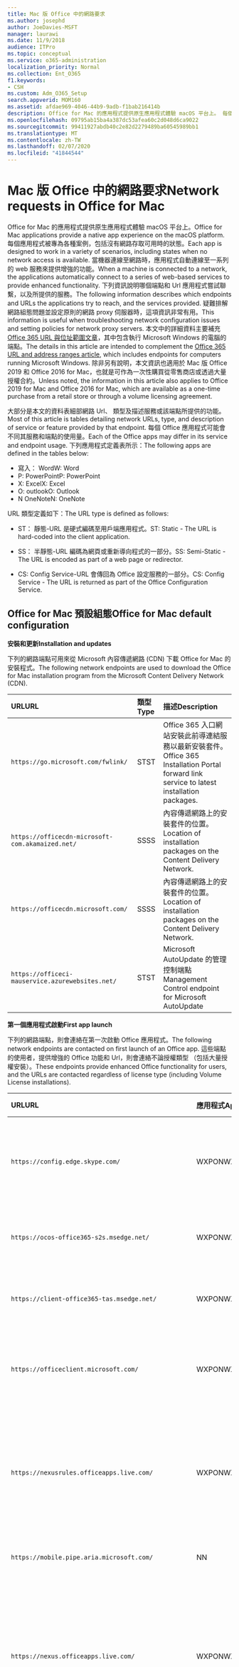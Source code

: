 ```yaml
---
title: Mac 版 Office 中的網路要求
ms.author: josephd
author: JoeDavies-MSFT
manager: laurawi
ms.date: 11/9/2018
audience: ITPro
ms.topic: conceptual
ms.service: o365-administration
localization_priority: Normal
ms.collection: Ent_O365
f1.keywords:
- CSH
ms.custom: Adm_O365_Setup
search.appverid: MOM160
ms.assetid: afdae969-4046-44b9-9adb-f1bab216414b
description: Office for Mac 的應用程式提供原生應用程式體驗 macOS 平台上。 每個應用程式被專為各種案例，包括沒有網路存取可用時的狀態。 當機器連線至網路時，應用程式自動連線至一系列的 web 服務來提供增強的功能。 本白皮書說明哪個端點和 Url 應用程式嘗試聯繫，以及所提供的服務。 疑難排解網路組態問題，以及設定網路 proxy 伺服器原則時，這項資訊非常有用。 指定與 Office 365 URL 和地址範圍文章旨在本文中的詳細資料。
ms.openlocfilehash: 09795ab15ba4a387dc53afea60c2d048d6ca9022
ms.sourcegitcommit: 99411927abdb40c2e82d2279489ba60545989bb1
ms.translationtype: MT
ms.contentlocale: zh-TW
ms.lasthandoff: 02/07/2020
ms.locfileid: "41844544"
---
```

# <a name="network-requests-in-office-for-mac"></a><span data-ttu-id="baaab-108">Mac 版 Office 中的網路要求</span><span class="sxs-lookup"><span data-stu-id="baaab-108">Network requests in Office for Mac</span></span>

<span data-ttu-id="baaab-109">Office for Mac 的應用程式提供原生應用程式體驗 macOS 平台上。</span><span class="sxs-lookup"><span data-stu-id="baaab-109">Office for Mac applications provide a native app experience on the macOS platform.</span></span> <span data-ttu-id="baaab-110">每個應用程式被專為各種案例，包括沒有網路存取可用時的狀態。</span><span class="sxs-lookup"><span data-stu-id="baaab-110">Each app is designed to work in a variety of scenarios, including states when no network access is available.</span></span> <span data-ttu-id="baaab-111">當機器連線至網路時，應用程式自動連線至一系列的 web 服務來提供增強的功能。</span><span class="sxs-lookup"><span data-stu-id="baaab-111">When a machine is connected to a network, the applications automatically connect to a series of web-based services to provide enhanced functionality.</span></span> <span data-ttu-id="baaab-112">下列資訊說明哪個端點和 Url 應用程式嘗試聯繫，以及所提供的服務。</span><span class="sxs-lookup"><span data-stu-id="baaab-112">The following information describes which endpoints and URLs the applications try to reach, and the services provided.</span></span> <span data-ttu-id="baaab-113">疑難排解網路組態問題並設定原則的網路 proxy 伺服器時，這項資訊非常有用。</span><span class="sxs-lookup"><span data-stu-id="baaab-113">This information is useful when troubleshooting network configuration issues and setting policies for network proxy servers.</span></span> <span data-ttu-id="baaab-114">本文中的詳細資料主要補充[Office 365 URL 與位址範圍文章](urls-and-ip-address-ranges.md)，其中包含執行 Microsoft Windows 的電腦的端點。</span><span class="sxs-lookup"><span data-stu-id="baaab-114">The details in this article are intended to complement the [Office 365 URL and address ranges article](urls-and-ip-address-ranges.md), which includes endpoints for computers running Microsoft Windows.</span></span> <span data-ttu-id="baaab-115">除非另有說明，本文資訊也適用於 Mac 版 Office 2019 和 Office 2016 for Mac，也就是可作為一次性購買從零售商店或透過大量授權合約。</span><span class="sxs-lookup"><span data-stu-id="baaab-115">Unless noted, the information in this article also applies to Office 2019 for Mac and Office 2016 for Mac, which are available as a one-time purchase from a retail store or through a volume licensing agreement.</span></span> 

  
<span data-ttu-id="baaab-116">大部分是本文的資料表細部網路 Url、 類型及描述服務或該端點所提供的功能。</span><span class="sxs-lookup"><span data-stu-id="baaab-116">Most of this article is tables detailing network URLs, type, and description of service or feature provided by that endpoint.</span></span> <span data-ttu-id="baaab-117">每個 Office 應用程式可能會不同其服務和端點的使用量。</span><span class="sxs-lookup"><span data-stu-id="baaab-117">Each of the Office apps may differ in its service and endpoint usage.</span></span> <span data-ttu-id="baaab-118">下列應用程式定義表所示：</span><span class="sxs-lookup"><span data-stu-id="baaab-118">The following apps are defined in the tables below:</span></span>
  
- <span data-ttu-id="baaab-119">寫入： Word</span><span class="sxs-lookup"><span data-stu-id="baaab-119">W: Word</span></span>
- <span data-ttu-id="baaab-120">P: PowerPoint</span><span class="sxs-lookup"><span data-stu-id="baaab-120">P: PowerPoint</span></span>
- <span data-ttu-id="baaab-121">X: Excel</span><span class="sxs-lookup"><span data-stu-id="baaab-121">X: Excel</span></span>
- <span data-ttu-id="baaab-122">O: outlook</span><span class="sxs-lookup"><span data-stu-id="baaab-122">O: Outlook</span></span>
- <span data-ttu-id="baaab-123">N OneNote</span><span class="sxs-lookup"><span data-stu-id="baaab-123">N: OneNote</span></span>
   
<span data-ttu-id="baaab-124">URL 類型定義如下：</span><span class="sxs-lookup"><span data-stu-id="baaab-124">The URL type is defined as follows:</span></span>
  
- <span data-ttu-id="baaab-125">ST： 靜態-URL 是硬式編碼至用戶端應用程式。</span><span class="sxs-lookup"><span data-stu-id="baaab-125">ST: Static - The URL is hard-coded into the client application.</span></span>
    
- <span data-ttu-id="baaab-126">SS： 半靜態-URL 編碼為網頁或重新導向程式的一部分。</span><span class="sxs-lookup"><span data-stu-id="baaab-126">SS: Semi-Static - The URL is encoded as part of a web page or redirector.</span></span>
    
- <span data-ttu-id="baaab-127">CS: Config Service-URL 會傳回為 Office 設定服務的一部分。</span><span class="sxs-lookup"><span data-stu-id="baaab-127">CS: Config Service - The URL is returned as part of the Office Configuration Service.</span></span>

    
## <a name="office-for-mac-default-configuration"></a><span data-ttu-id="baaab-128">Office for Mac 預設組態</span><span class="sxs-lookup"><span data-stu-id="baaab-128">Office for Mac default configuration</span></span>

 <span data-ttu-id="baaab-129">**安裝和更新**</span><span class="sxs-lookup"><span data-stu-id="baaab-129">**Installation and updates**</span></span>
  
<span data-ttu-id="baaab-130">下列的網路端點可用來從 Microsoft 內容傳遞網路 (CDN) 下載 Office for Mac 的安裝程式。</span><span class="sxs-lookup"><span data-stu-id="baaab-130">The following network endpoints are used to download the Office for Mac installation program from the Microsoft Content Delivery Network (CDN).</span></span>
  
|<span data-ttu-id="baaab-131">**URL**</span><span class="sxs-lookup"><span data-stu-id="baaab-131">**URL**</span></span>|<span data-ttu-id="baaab-132">**類型**</span><span class="sxs-lookup"><span data-stu-id="baaab-132">**Type**</span></span>|<span data-ttu-id="baaab-133">**描述**</span><span class="sxs-lookup"><span data-stu-id="baaab-133">**Description**</span></span>|
|:-----|:-----|:-----|
|```https://go.microsoft.com/fwlink/```  <br/> |<span data-ttu-id="baaab-134">ST</span><span class="sxs-lookup"><span data-stu-id="baaab-134">ST</span></span>  <br/> |<span data-ttu-id="baaab-135">Office 365 入口網站安裝此前導連結服務以最新安裝套件。</span><span class="sxs-lookup"><span data-stu-id="baaab-135">Office 365 Installation Portal forward link service to latest installation packages.</span></span>  <br/> |
|```https://officecdn-microsoft-com.akamaized.net/```  <br/> |<span data-ttu-id="baaab-136">SS</span><span class="sxs-lookup"><span data-stu-id="baaab-136">SS</span></span>  <br/> |<span data-ttu-id="baaab-137">內容傳遞網路上的安裝套件的位置。</span><span class="sxs-lookup"><span data-stu-id="baaab-137">Location of installation packages on the Content Delivery Network.</span></span>  <br/> |
|```https://officecdn.microsoft.com/```  <br/> |<span data-ttu-id="baaab-138">SS</span><span class="sxs-lookup"><span data-stu-id="baaab-138">SS</span></span>  <br/> |<span data-ttu-id="baaab-139">內容傳遞網路上的安裝套件的位置。</span><span class="sxs-lookup"><span data-stu-id="baaab-139">Location of installation packages on the Content Delivery Network.</span></span>  <br/> |
|```https://officeci-mauservice.azurewebsites.net/```  <br/> |<span data-ttu-id="baaab-140">ST</span><span class="sxs-lookup"><span data-stu-id="baaab-140">ST</span></span>  <br/> |<span data-ttu-id="baaab-141">Microsoft AutoUpdate 的管理控制端點</span><span class="sxs-lookup"><span data-stu-id="baaab-141">Management Control endpoint for Microsoft AutoUpdate</span></span>  <br/> |
   
 <span data-ttu-id="baaab-142">**第一個應用程式啟動**</span><span class="sxs-lookup"><span data-stu-id="baaab-142">**First app launch**</span></span>
  
<span data-ttu-id="baaab-143">下列的網路端點，則會連絡在第一次啟動 Office 應用程式。</span><span class="sxs-lookup"><span data-stu-id="baaab-143">The following network endpoints are contacted on first launch of an Office app.</span></span> <span data-ttu-id="baaab-144">這些端點的使用者，提供增強的 Office 功能和 Url，則會連絡不論授權類型 （包括大量授權安裝）。</span><span class="sxs-lookup"><span data-stu-id="baaab-144">These endpoints provide enhanced Office functionality for users, and the URLs are contacted regardless of license type (including Volume License installations).</span></span>
  
|<span data-ttu-id="baaab-145">**URL**</span><span class="sxs-lookup"><span data-stu-id="baaab-145">**URL**</span></span>|<span data-ttu-id="baaab-146">**應用程式**</span><span class="sxs-lookup"><span data-stu-id="baaab-146">**Apps**</span></span>|<span data-ttu-id="baaab-147">**類型**</span><span class="sxs-lookup"><span data-stu-id="baaab-147">**Type**</span></span>|<span data-ttu-id="baaab-148">**描述**</span><span class="sxs-lookup"><span data-stu-id="baaab-148">**Description**</span></span>|
|:-----|:-----|:-----|:-----|
|```https://config.edge.skype.com/```  <br/> |<span data-ttu-id="baaab-149">WXPON</span><span class="sxs-lookup"><span data-stu-id="baaab-149">WXPON</span></span>  <br/> |<span data-ttu-id="baaab-150">ST</span><span class="sxs-lookup"><span data-stu-id="baaab-150">ST</span></span>  <br/> |<span data-ttu-id="baaab-151">'Flighting' 組態-允許功能光線向上鍵和試驗。</span><span class="sxs-lookup"><span data-stu-id="baaab-151">'Flighting' Configuration - allows for feature light-up and experimentation.</span></span>  <br/> |
|```https://ocos-office365-s2s.msedge.net/```  <br/> |<span data-ttu-id="baaab-152">WXPON</span><span class="sxs-lookup"><span data-stu-id="baaab-152">WXPON</span></span>  <br/> |<span data-ttu-id="baaab-153">ST</span><span class="sxs-lookup"><span data-stu-id="baaab-153">ST</span></span>  <br/> |<span data-ttu-id="baaab-154">'Flighting' 的網路組態測試</span><span class="sxs-lookup"><span data-stu-id="baaab-154">'Flighting' Network Configuration Test</span></span>  <br/> |
|```https://client-office365-tas.msedge.net/```  <br/> |<span data-ttu-id="baaab-155">WXPON</span><span class="sxs-lookup"><span data-stu-id="baaab-155">WXPON</span></span>  <br/> |<span data-ttu-id="baaab-156">ST</span><span class="sxs-lookup"><span data-stu-id="baaab-156">ST</span></span>  <br/> |<span data-ttu-id="baaab-157">'Flighting' 的網路組態測試</span><span class="sxs-lookup"><span data-stu-id="baaab-157">'Flighting' Network Configuration Test</span></span>  <br/> |
|```https://officeclient.microsoft.com/```  <br/> |<span data-ttu-id="baaab-158">WXPON</span><span class="sxs-lookup"><span data-stu-id="baaab-158">WXPON</span></span>  <br/> |<span data-ttu-id="baaab-159">ST</span><span class="sxs-lookup"><span data-stu-id="baaab-159">ST</span></span>  <br/> |<span data-ttu-id="baaab-160">Office 設定服務的主機服務端點的清單。</span><span class="sxs-lookup"><span data-stu-id="baaab-160">Office Configuration Service - Master list of service endpoints.</span></span>  <br/> |
|```https://nexusrules.officeapps.live.com/```  <br/> |<span data-ttu-id="baaab-161">WXPON</span><span class="sxs-lookup"><span data-stu-id="baaab-161">WXPON</span></span>  <br/> |<span data-ttu-id="baaab-162">ST</span><span class="sxs-lookup"><span data-stu-id="baaab-162">ST</span></span>  <br/> |<span data-ttu-id="baaab-163">Office 規則遙測下載-通知用戶端何種資料及上傳到遙測服務事件。</span><span class="sxs-lookup"><span data-stu-id="baaab-163">Office Rules Telemetry download - Informs the client about what data and events to upload to the telemetry service.</span></span>  <br/> |
|```https://mobile.pipe.aria.microsoft.com/```  <br/> |<span data-ttu-id="baaab-164">N</span><span class="sxs-lookup"><span data-stu-id="baaab-164">N</span></span>  <br/> |<span data-ttu-id="baaab-165">CS</span><span class="sxs-lookup"><span data-stu-id="baaab-165">CS</span></span>  <br/> |<span data-ttu-id="baaab-166">OneNote 遙測服務</span><span class="sxs-lookup"><span data-stu-id="baaab-166">OneNote Telemetry Service</span></span>  <br/> |
|```https://nexus.officeapps.live.com/```  <br/> |<span data-ttu-id="baaab-167">WXPON</span><span class="sxs-lookup"><span data-stu-id="baaab-167">WXPON</span></span>  <br/> |<span data-ttu-id="baaab-168">ST</span><span class="sxs-lookup"><span data-stu-id="baaab-168">ST</span></span>  <br/> |<span data-ttu-id="baaab-169">Office 遙測上傳報告-「 Heartbeart 」 及錯誤事件發生在用戶端上傳至遙測服務。</span><span class="sxs-lookup"><span data-stu-id="baaab-169">Office Telemetry Upload Reporting - "Heartbeart" and error events that occur on the client are uploaded to the telemetry service.</span></span>  <br/> |
|```https://templateservice.office.com/```  <br/> |<span data-ttu-id="baaab-170">WXP</span><span class="sxs-lookup"><span data-stu-id="baaab-170">WXP</span></span>  <br/> |<span data-ttu-id="baaab-171">CS</span><span class="sxs-lookup"><span data-stu-id="baaab-171">CS</span></span>  <br/> |<span data-ttu-id="baaab-172">Office 範本 Service-為使用者提供線上文件範本。</span><span class="sxs-lookup"><span data-stu-id="baaab-172">Office Template Service - Provides users with online document templates.</span></span>  <br/> |
|```https://omextemplates.content.office.net/```  <br/> |<span data-ttu-id="baaab-173">WXP</span><span class="sxs-lookup"><span data-stu-id="baaab-173">WXP</span></span>  <br/> |<span data-ttu-id="baaab-174">CS</span><span class="sxs-lookup"><span data-stu-id="baaab-174">CS</span></span>  <br/> |<span data-ttu-id="baaab-175">Office 範本下載-PNG 範本映像的儲存空間。</span><span class="sxs-lookup"><span data-stu-id="baaab-175">Office Templates Downloads - Storage of PNG template images.</span></span>  <br/> |
|```https://store.office.com/```  <br/> |<span data-ttu-id="baaab-176">WXP</span><span class="sxs-lookup"><span data-stu-id="baaab-176">WXP</span></span>  <br/> |<span data-ttu-id="baaab-177">CS</span><span class="sxs-lookup"><span data-stu-id="baaab-177">CS</span></span>  <br/> |<span data-ttu-id="baaab-178">Office 相關應用程式儲存區設定。</span><span class="sxs-lookup"><span data-stu-id="baaab-178">Store configuration for Office apps.</span></span>  <br/> |
|```https://odc.officeapps.live.com/```  <br/> |<span data-ttu-id="baaab-179">WXPN</span><span class="sxs-lookup"><span data-stu-id="baaab-179">WXPN</span></span>  <br/> |<span data-ttu-id="baaab-180">CS</span><span class="sxs-lookup"><span data-stu-id="baaab-180">CS</span></span>  <br/> |<span data-ttu-id="baaab-181">Office 文件整合服務目錄 （服務和端點的清單） 與首頁領域探索。</span><span class="sxs-lookup"><span data-stu-id="baaab-181">Office Document Integration Services Catalog (list of services and endpoints) and Home Realm Discovery.</span></span>  <br/> |
|```https://cdn.odc.officeapps.live.com/```  <br/> |<span data-ttu-id="baaab-182">WXPON</span><span class="sxs-lookup"><span data-stu-id="baaab-182">WXPON</span></span>  <br/> |<span data-ttu-id="baaab-183">CS</span><span class="sxs-lookup"><span data-stu-id="baaab-183">CS</span></span>  <br/> |<span data-ttu-id="baaab-184">資源的首頁領域探索 v2 （15.40 和更新版本）</span><span class="sxs-lookup"><span data-stu-id="baaab-184">Resources for Home Realm Discovery v2 (15.40 and later)</span></span>  <br/> |
|```https://officecdn.microsoft.com/```  <br/> |<span data-ttu-id="baaab-185">WXPON</span><span class="sxs-lookup"><span data-stu-id="baaab-185">WXPON</span></span>  <br/> |<span data-ttu-id="baaab-186">ST</span><span class="sxs-lookup"><span data-stu-id="baaab-186">ST</span></span>  <br/> |<span data-ttu-id="baaab-187">Microsoft AutoUpdate 資訊清單-檢查，請參閱是否有更新可用</span><span class="sxs-lookup"><span data-stu-id="baaab-187">Microsoft AutoUpdate Manifests - checks to see if there are updates available</span></span>  <br/> |
|```https://ajax.aspnetcdn.com/```  <br/> |<span data-ttu-id="baaab-188">WXPO</span><span class="sxs-lookup"><span data-stu-id="baaab-188">WXPO</span></span>  <br/> |<span data-ttu-id="baaab-189">SS</span><span class="sxs-lookup"><span data-stu-id="baaab-189">SS</span></span>  <br/> |<span data-ttu-id="baaab-190">Microsoft 的 Ajax JavaScript 程式庫</span><span class="sxs-lookup"><span data-stu-id="baaab-190">Microsoft Ajax JavaScript Library</span></span>  <br/> |
|```https://wikipedia.firstpartyapps.oaspapps.com/```  <br/> |<span data-ttu-id="baaab-191">W</span><span class="sxs-lookup"><span data-stu-id="baaab-191">W</span></span>  <br/> |<span data-ttu-id="baaab-192">SS</span><span class="sxs-lookup"><span data-stu-id="baaab-192">SS</span></span>  <br/> |<span data-ttu-id="baaab-193">Wikipedia 應用程式的 Office 設定和資源。</span><span class="sxs-lookup"><span data-stu-id="baaab-193">Wikipedia app for Office configuration and resources.</span></span>  <br/> |
|```https://excelbingmap.firstpartyapps.oaspapps.com/```  <br/> |<span data-ttu-id="baaab-194">X</span><span class="sxs-lookup"><span data-stu-id="baaab-194">X</span></span>  <br/> |<span data-ttu-id="baaab-195">SS</span><span class="sxs-lookup"><span data-stu-id="baaab-195">SS</span></span>  <br/> |<span data-ttu-id="baaab-196">適用於 Office 的組態和資源的 Bing 地圖應用程式。</span><span class="sxs-lookup"><span data-stu-id="baaab-196">Bing Map app for Office configuration and resources.</span></span>  <br/> |
|```https://peoplegraph.firstpartyapps.oaspapps.com/```  <br/> |<span data-ttu-id="baaab-197">X</span><span class="sxs-lookup"><span data-stu-id="baaab-197">X</span></span>  <br/> |<span data-ttu-id="baaab-198">SS</span><span class="sxs-lookup"><span data-stu-id="baaab-198">SS</span></span>  <br/> |<span data-ttu-id="baaab-199">人員圖形應用程式的 Office 設定和資源。</span><span class="sxs-lookup"><span data-stu-id="baaab-199">People Graph app for Office configuration and resources.</span></span>  <br/> |
|```https://www.onenote.com/```  <br/> |<span data-ttu-id="baaab-200">N</span><span class="sxs-lookup"><span data-stu-id="baaab-200">N</span></span>  <br/> |<span data-ttu-id="baaab-201">ST</span><span class="sxs-lookup"><span data-stu-id="baaab-201">ST</span></span>  <br/> |<span data-ttu-id="baaab-202">什麼是用於 OneNote 的新內容。</span><span class="sxs-lookup"><span data-stu-id="baaab-202">What's New content for OneNote.</span></span>  <br/> |
|```https://site-cdn.onenote.net/```  <br/> |<span data-ttu-id="baaab-203">N</span><span class="sxs-lookup"><span data-stu-id="baaab-203">N</span></span>  <br/> |<span data-ttu-id="baaab-204">ST</span><span class="sxs-lookup"><span data-stu-id="baaab-204">ST</span></span>  <br/> |<span data-ttu-id="baaab-205">用於 OneNote 的新內容。</span><span class="sxs-lookup"><span data-stu-id="baaab-205">New content for OneNote.</span></span>  <br/> |
|```https://site-cdn.onenote.net/```  <br/> |<span data-ttu-id="baaab-206">N</span><span class="sxs-lookup"><span data-stu-id="baaab-206">N</span></span>  <br/> |<span data-ttu-id="baaab-207">SS</span><span class="sxs-lookup"><span data-stu-id="baaab-207">SS</span></span>  <br/> |<span data-ttu-id="baaab-208">什麼是用於 OneNote 的新圖像。</span><span class="sxs-lookup"><span data-stu-id="baaab-208">What's New images for OneNote.</span></span>  <br/> |
|```https://acompli.helpshift.com/```  <br/> |<span data-ttu-id="baaab-209">O</span><span class="sxs-lookup"><span data-stu-id="baaab-209">O</span></span>  <br/> |<span data-ttu-id="baaab-210">ST</span><span class="sxs-lookup"><span data-stu-id="baaab-210">ST</span></span>  <br/> |<span data-ttu-id="baaab-211">在 [應用程式支援服務。</span><span class="sxs-lookup"><span data-stu-id="baaab-211">In-app Support Service.</span></span>  <br/> |
|```https://prod-global-autodetect.acompli.net/```  <br/> |<span data-ttu-id="baaab-212">O</span><span class="sxs-lookup"><span data-stu-id="baaab-212">O</span></span>  <br/> |<span data-ttu-id="baaab-213">ST</span><span class="sxs-lookup"><span data-stu-id="baaab-213">ST</span></span>  <br/> |<span data-ttu-id="baaab-214">電子郵件帳戶偵測服務。</span><span class="sxs-lookup"><span data-stu-id="baaab-214">Email Account Detection Service.</span></span>  <br/> |
|```https://autodiscover-s.outlook.com/```  <br/> |<span data-ttu-id="baaab-215">WXPO</span><span class="sxs-lookup"><span data-stu-id="baaab-215">WXPO</span></span>  <br/> |<span data-ttu-id="baaab-216">ST</span><span class="sxs-lookup"><span data-stu-id="baaab-216">ST</span></span>  <br/> |<span data-ttu-id="baaab-217">Outlook 自動探索</span><span class="sxs-lookup"><span data-stu-id="baaab-217">Outlook AutoDiscovery</span></span>  <br/> |
|```https://outlook.office365.com/```  <br/> |<span data-ttu-id="baaab-218">WXPO</span><span class="sxs-lookup"><span data-stu-id="baaab-218">WXPO</span></span>  <br/> |<span data-ttu-id="baaab-219">ST</span><span class="sxs-lookup"><span data-stu-id="baaab-219">ST</span></span>  <br/> |<span data-ttu-id="baaab-220">Office 365 服務的 outlook 端點。</span><span class="sxs-lookup"><span data-stu-id="baaab-220">Outlook endpoint for Office 365 service.</span></span>  <br/> |
|```https://r1.res.office365.com/```  <br/> |<span data-ttu-id="baaab-221">O</span><span class="sxs-lookup"><span data-stu-id="baaab-221">O</span></span>  <br/> |<span data-ttu-id="baaab-222">ST</span><span class="sxs-lookup"><span data-stu-id="baaab-222">ST</span></span>  <br/> |<span data-ttu-id="baaab-223">Outlook 增益集的圖示。</span><span class="sxs-lookup"><span data-stu-id="baaab-223">Icons for Outlook add-ins.</span></span>  <br/> |
   
> [!NOTE]
> <span data-ttu-id="baaab-224">Office Configuration Service 作為自動探索服務的所有 Microsoft Office 用戶端，不只是 for mac。</span><span class="sxs-lookup"><span data-stu-id="baaab-224">The Office Configuration Service acts as an auto-discovery service for all Microsoft Office clients, not just for Mac.</span></span> <span data-ttu-id="baaab-225">回應中傳回的端點是以半靜態中變更為極少用，但仍可進行。</span><span class="sxs-lookup"><span data-stu-id="baaab-225">The endpoints returned in the response are semi-static in that change is very infrequent, but still possible.</span></span> 
  
 <span data-ttu-id="baaab-226">**登入**</span><span class="sxs-lookup"><span data-stu-id="baaab-226">**Sign-in**</span></span>
  
<span data-ttu-id="baaab-227">下列的網路端點所連接時登入至雲端式儲存裝置。</span><span class="sxs-lookup"><span data-stu-id="baaab-227">The following network endpoints are contacted when signing in to cloud-based storage.</span></span> <span data-ttu-id="baaab-228">根據您的帳戶類型，可能會連絡不同的服務。</span><span class="sxs-lookup"><span data-stu-id="baaab-228">Depending on your account type, different services may be contacted.</span></span> <span data-ttu-id="baaab-229">例如：</span><span class="sxs-lookup"><span data-stu-id="baaab-229">For example:</span></span>
  
- <span data-ttu-id="baaab-230">**MSA: Microsoft 帳戶**-通常用於家庭用戶與零售版的案例</span><span class="sxs-lookup"><span data-stu-id="baaab-230">**MSA: Microsoft Account** - typically used for consumer and retail scenarios</span></span> 
    
- <span data-ttu-id="baaab-231">**OrgID： 組織帳戶**-通常用於商業案例</span><span class="sxs-lookup"><span data-stu-id="baaab-231">**OrgID: Organization Account** - typically used for commercial scenarios</span></span> 
    
|<span data-ttu-id="baaab-232">**URL**</span><span class="sxs-lookup"><span data-stu-id="baaab-232">**URL**</span></span>|<span data-ttu-id="baaab-233">**應用程式**</span><span class="sxs-lookup"><span data-stu-id="baaab-233">**Apps**</span></span>|<span data-ttu-id="baaab-234">**類型**</span><span class="sxs-lookup"><span data-stu-id="baaab-234">**Type**</span></span>|<span data-ttu-id="baaab-235">**描述**</span><span class="sxs-lookup"><span data-stu-id="baaab-235">**Description**</span></span>|
|:-----|:-----|:-----|:-----|
|```https://login.windows.net/```  <br/> |<span data-ttu-id="baaab-236">WXPON</span><span class="sxs-lookup"><span data-stu-id="baaab-236">WXPON</span></span>  <br/> |<span data-ttu-id="baaab-237">ST</span><span class="sxs-lookup"><span data-stu-id="baaab-237">ST</span></span>  <br/> |<span data-ttu-id="baaab-238">Windows 授權服務</span><span class="sxs-lookup"><span data-stu-id="baaab-238">Windows Authorization Service</span></span>  <br/> |
|```https://login.microsoftonline.com/```  <br/> |<span data-ttu-id="baaab-239">WXPON</span><span class="sxs-lookup"><span data-stu-id="baaab-239">WXPON</span></span>  <br/> |<span data-ttu-id="baaab-240">ST</span><span class="sxs-lookup"><span data-stu-id="baaab-240">ST</span></span>  <br/> |<span data-ttu-id="baaab-241">Office 365 登入服務 (OrgID)</span><span class="sxs-lookup"><span data-stu-id="baaab-241">Office 365 Login Service (OrgID)</span></span>  <br/> |
|```https://login.live.com/```  <br/> |<span data-ttu-id="baaab-242">WXPON</span><span class="sxs-lookup"><span data-stu-id="baaab-242">WXPON</span></span>  <br/> |<span data-ttu-id="baaab-243">ST</span><span class="sxs-lookup"><span data-stu-id="baaab-243">ST</span></span>  <br/> |<span data-ttu-id="baaab-244">Microsoft 帳戶登入服務 (MSA)</span><span class="sxs-lookup"><span data-stu-id="baaab-244">Microsoft Account Login Service (MSA)</span></span>  <br/> |
|```https://auth.gfx.ms/```  <br/> |<span data-ttu-id="baaab-245">WXPON</span><span class="sxs-lookup"><span data-stu-id="baaab-245">WXPON</span></span>  <br/> |<span data-ttu-id="baaab-246">CS</span><span class="sxs-lookup"><span data-stu-id="baaab-246">CS</span></span>  <br/> |<span data-ttu-id="baaab-247">Microsoft 帳戶登入服務協助程式 (MSA)</span><span class="sxs-lookup"><span data-stu-id="baaab-247">Microsoft Account Login Service Helper (MSA)</span></span>  <br/> |
|```https://secure.aadcdn.microsoftonline-p.com/```  <br/> |<span data-ttu-id="baaab-248">WXPON</span><span class="sxs-lookup"><span data-stu-id="baaab-248">WXPON</span></span>  <br/> |<span data-ttu-id="baaab-249">SS</span><span class="sxs-lookup"><span data-stu-id="baaab-249">SS</span></span>  <br/> |<span data-ttu-id="baaab-250">品牌 (OrgID) 的 office 365 登入</span><span class="sxs-lookup"><span data-stu-id="baaab-250">Office 365 Login Branding (OrgID)</span></span>  <br/> |
|```https://ocws.officeapps.live.com/```  <br/> |<span data-ttu-id="baaab-251">WXPN</span><span class="sxs-lookup"><span data-stu-id="baaab-251">WXPN</span></span>  <br/> |<span data-ttu-id="baaab-252">CS</span><span class="sxs-lookup"><span data-stu-id="baaab-252">CS</span></span>  <br/> |<span data-ttu-id="baaab-253">文件和位置儲存定位器</span><span class="sxs-lookup"><span data-stu-id="baaab-253">Document and Places Storage Locator</span></span>  <br/> |
|```https://roaming.officeapps.live.com/```  <br/> |<span data-ttu-id="baaab-254">WXPN</span><span class="sxs-lookup"><span data-stu-id="baaab-254">WXPN</span></span>  <br/> |<span data-ttu-id="baaab-255">CS</span><span class="sxs-lookup"><span data-stu-id="baaab-255">CS</span></span>  <br/> |<span data-ttu-id="baaab-256">大部分的最近使用 (MRU) 文件服務</span><span class="sxs-lookup"><span data-stu-id="baaab-256">Most Recently Used (MRU) document service</span></span>  <br/> |
   
> [!NOTE]
> <span data-ttu-id="baaab-257">訂閱式和忮授權，登入兩者會啟動、 產品，並可讓您存取雲端資源，例如 OneDrive。</span><span class="sxs-lookup"><span data-stu-id="baaab-257">For subscription-based and retail licenses, signing in both activates the product, and enables access to cloud resources such as OneDrive.</span></span> <span data-ttu-id="baaab-258">大量授權安裝，使用者仍提示登入 （預設），但是，只有當產品尚未啟動，所需的雲端資源的存取權。</span><span class="sxs-lookup"><span data-stu-id="baaab-258">For Volume License installations, users are still prompted to sign-in (by default), but that is only required for access to cloud resources, as the product is already activated.</span></span> 
  
 <span data-ttu-id="baaab-259">**產品啟動**</span><span class="sxs-lookup"><span data-stu-id="baaab-259">**Product activation**</span></span>
  
<span data-ttu-id="baaab-260">下列的網路端點適用於 Office 365 訂閱和零售授權啟用。</span><span class="sxs-lookup"><span data-stu-id="baaab-260">The following network endpoints apply to Office 365 Subscription and Retail License activations.</span></span> <span data-ttu-id="baaab-261">具體而言，這不適用於大量授權安裝。</span><span class="sxs-lookup"><span data-stu-id="baaab-261">Specifically, this does NOT apply to Volume License installations.</span></span>
  
|<span data-ttu-id="baaab-262">**URL**</span><span class="sxs-lookup"><span data-stu-id="baaab-262">**URL**</span></span>|<span data-ttu-id="baaab-263">**應用程式**</span><span class="sxs-lookup"><span data-stu-id="baaab-263">**Apps**</span></span>|<span data-ttu-id="baaab-264">**類型**</span><span class="sxs-lookup"><span data-stu-id="baaab-264">**Type**</span></span>|<span data-ttu-id="baaab-265">**描述**</span><span class="sxs-lookup"><span data-stu-id="baaab-265">**Description**</span></span>|
|:-----|:-----|:-----|:-----|
|```https://ols.officeapps.live.com/```  <br/> |<span data-ttu-id="baaab-266">WXPON</span><span class="sxs-lookup"><span data-stu-id="baaab-266">WXPON</span></span>  <br/> |<span data-ttu-id="baaab-267">CS</span><span class="sxs-lookup"><span data-stu-id="baaab-267">CS</span></span>  <br/> |<span data-ttu-id="baaab-268">Office 授權服務</span><span class="sxs-lookup"><span data-stu-id="baaab-268">Office Licensing Service</span></span>  <br/> |
   
 <span data-ttu-id="baaab-269">**什麼是新的內容**</span><span class="sxs-lookup"><span data-stu-id="baaab-269">**What's New content**</span></span>
  
<span data-ttu-id="baaab-270">下列的網路端點僅適用於 Office 365 訂用帳戶。</span><span class="sxs-lookup"><span data-stu-id="baaab-270">The following network endpoints apply to Office 365 Subscription only.</span></span>
  
|<span data-ttu-id="baaab-271">**URL**</span><span class="sxs-lookup"><span data-stu-id="baaab-271">**URL**</span></span>|<span data-ttu-id="baaab-272">**應用程式**</span><span class="sxs-lookup"><span data-stu-id="baaab-272">**Apps**</span></span>|<span data-ttu-id="baaab-273">**類型**</span><span class="sxs-lookup"><span data-stu-id="baaab-273">**Type**</span></span>|<span data-ttu-id="baaab-274">**描述**</span><span class="sxs-lookup"><span data-stu-id="baaab-274">**Description**</span></span>|
|:-----|:-----|:-----|:-----|
|```https://contentstorage.osi.office.net/```  <br/> |<span data-ttu-id="baaab-275">WXPO</span><span class="sxs-lookup"><span data-stu-id="baaab-275">WXPO</span></span>  <br/> |<span data-ttu-id="baaab-276">SS</span><span class="sxs-lookup"><span data-stu-id="baaab-276">SS</span></span>  <br/> |<span data-ttu-id="baaab-277">什麼是新的 JSON 頁面內容。</span><span class="sxs-lookup"><span data-stu-id="baaab-277">What's New JSON page content.</span></span>  <br/> |
   
 <span data-ttu-id="baaab-278">**研究工具**</span><span class="sxs-lookup"><span data-stu-id="baaab-278">**Researcher**</span></span>
  
<span data-ttu-id="baaab-279">下列的網路端點僅適用於 Office 365 訂用帳戶。</span><span class="sxs-lookup"><span data-stu-id="baaab-279">The following network endpoints apply to Office 365 Subscription only.</span></span>
  
|<span data-ttu-id="baaab-280">**URL**</span><span class="sxs-lookup"><span data-stu-id="baaab-280">**URL**</span></span>|<span data-ttu-id="baaab-281">**應用程式**</span><span class="sxs-lookup"><span data-stu-id="baaab-281">**Apps**</span></span>|<span data-ttu-id="baaab-282">**類型**</span><span class="sxs-lookup"><span data-stu-id="baaab-282">**Type**</span></span>|<span data-ttu-id="baaab-283">**描述**</span><span class="sxs-lookup"><span data-stu-id="baaab-283">**Description**</span></span>|
|:-----|:-----|:-----|:-----|
|```https://entity.osi.office.net/```  <br/> |<span data-ttu-id="baaab-284">W</span><span class="sxs-lookup"><span data-stu-id="baaab-284">W</span></span>  <br/> |<span data-ttu-id="baaab-285">CS</span><span class="sxs-lookup"><span data-stu-id="baaab-285">CS</span></span>  <br/> |<span data-ttu-id="baaab-286">Researcher Web 服務</span><span class="sxs-lookup"><span data-stu-id="baaab-286">Researcher Web Service</span></span>  <br/> |
|```https://cdn.entity.osi.office.net/```  <br/> |<span data-ttu-id="baaab-287">W</span><span class="sxs-lookup"><span data-stu-id="baaab-287">W</span></span>  <br/> |<span data-ttu-id="baaab-288">CS</span><span class="sxs-lookup"><span data-stu-id="baaab-288">CS</span></span>  <br/> |<span data-ttu-id="baaab-289">Researcher 靜態內容</span><span class="sxs-lookup"><span data-stu-id="baaab-289">Researcher Static Content</span></span>  <br/> |
|```https://www.bing.com/```  <br/> |<span data-ttu-id="baaab-290">W</span><span class="sxs-lookup"><span data-stu-id="baaab-290">W</span></span>  <br/> |<span data-ttu-id="baaab-291">CS</span><span class="sxs-lookup"><span data-stu-id="baaab-291">CS</span></span>  <br/> |<span data-ttu-id="baaab-292">Researcher 內容提供者</span><span class="sxs-lookup"><span data-stu-id="baaab-292">Researcher Content Provider</span></span>  <br/> |
   
 <span data-ttu-id="baaab-293">**智慧查閱**</span><span class="sxs-lookup"><span data-stu-id="baaab-293">**Smart Lookup**</span></span>
  
<span data-ttu-id="baaab-294">下列的網路端點適用於 Office 365 訂閱和零售/大量授權啟用。</span><span class="sxs-lookup"><span data-stu-id="baaab-294">The following network endpoints apply to both Office 365 Subscription and Retail/Volume License activations.</span></span>
  
|<span data-ttu-id="baaab-295">**URL**</span><span class="sxs-lookup"><span data-stu-id="baaab-295">**URL**</span></span>|<span data-ttu-id="baaab-296">**應用程式**</span><span class="sxs-lookup"><span data-stu-id="baaab-296">**Apps**</span></span>|<span data-ttu-id="baaab-297">**類型**</span><span class="sxs-lookup"><span data-stu-id="baaab-297">**Type**</span></span>|<span data-ttu-id="baaab-298">**描述**</span><span class="sxs-lookup"><span data-stu-id="baaab-298">**Description**</span></span>|
|:-----|:-----|:-----|:-----|
|```https://uci.officeapps.live.com/```  <br/> |<span data-ttu-id="baaab-299">WXPN</span><span class="sxs-lookup"><span data-stu-id="baaab-299">WXPN</span></span>  <br/> |<span data-ttu-id="baaab-300">CS</span><span class="sxs-lookup"><span data-stu-id="baaab-300">CS</span></span>  <br/> |<span data-ttu-id="baaab-301">深入了解 Web 服務</span><span class="sxs-lookup"><span data-stu-id="baaab-301">Insights Web Service</span></span>  <br/> |
|```https://ajax.googleapis.com/```  <br/> |<span data-ttu-id="baaab-302">WXPN</span><span class="sxs-lookup"><span data-stu-id="baaab-302">WXPN</span></span>  <br/> |<span data-ttu-id="baaab-303">CS</span><span class="sxs-lookup"><span data-stu-id="baaab-303">CS</span></span>  <br/> |<span data-ttu-id="baaab-304">JQuery 程式庫</span><span class="sxs-lookup"><span data-stu-id="baaab-304">JQuery Library</span></span>  <br/> |
|```https://cdnjs.cloudflare.com/```  <br/> |<span data-ttu-id="baaab-305">WXPN</span><span class="sxs-lookup"><span data-stu-id="baaab-305">WXPN</span></span>  <br/> |<span data-ttu-id="baaab-306">CS</span><span class="sxs-lookup"><span data-stu-id="baaab-306">CS</span></span>  <br/> |<span data-ttu-id="baaab-307">支援的 JavaScript 程式庫</span><span class="sxs-lookup"><span data-stu-id="baaab-307">Supporting JavaScript Library</span></span>  <br/> |
|```https://www.bing.com/```  <br/> |<span data-ttu-id="baaab-308">WXPN</span><span class="sxs-lookup"><span data-stu-id="baaab-308">WXPN</span></span>  <br/> |<span data-ttu-id="baaab-309">CS</span><span class="sxs-lookup"><span data-stu-id="baaab-309">CS</span></span>  <br/> |<span data-ttu-id="baaab-310">深入了解內容提供者</span><span class="sxs-lookup"><span data-stu-id="baaab-310">Insights Content Provider</span></span>  <br/> |
|```https://tse1.mm.bing.net/```  <br/> |<span data-ttu-id="baaab-311">WXPN</span><span class="sxs-lookup"><span data-stu-id="baaab-311">WXPN</span></span>  <br/> |<span data-ttu-id="baaab-312">CS</span><span class="sxs-lookup"><span data-stu-id="baaab-312">CS</span></span>  <br/> |<span data-ttu-id="baaab-313">深入了解內容提供者</span><span class="sxs-lookup"><span data-stu-id="baaab-313">Insights Content Provider</span></span>  <br/> |
   
 <span data-ttu-id="baaab-314">**PowerPoint 設計工具**</span><span class="sxs-lookup"><span data-stu-id="baaab-314">**PowerPoint Designer**</span></span>
  
<span data-ttu-id="baaab-315">下列的網路端點僅適用於 Office 365 訂用帳戶。</span><span class="sxs-lookup"><span data-stu-id="baaab-315">The following network endpoints apply to Office 365 Subscription only.</span></span>
  
|<span data-ttu-id="baaab-316">**URL**</span><span class="sxs-lookup"><span data-stu-id="baaab-316">**URL**</span></span>|<span data-ttu-id="baaab-317">**應用程式**</span><span class="sxs-lookup"><span data-stu-id="baaab-317">**Apps**</span></span>|<span data-ttu-id="baaab-318">**類型**</span><span class="sxs-lookup"><span data-stu-id="baaab-318">**Type**</span></span>|<span data-ttu-id="baaab-319">**描述**</span><span class="sxs-lookup"><span data-stu-id="baaab-319">**Description**</span></span>|
|:-----|:-----|:-----|:-----|
|```https://pptsgs.officeapps.live.com/```  <br/> |<span data-ttu-id="baaab-320">P</span><span class="sxs-lookup"><span data-stu-id="baaab-320">P</span></span>  <br/> |<span data-ttu-id="baaab-321">CS</span><span class="sxs-lookup"><span data-stu-id="baaab-321">CS</span></span>  <br/> |<span data-ttu-id="baaab-322">PowerPoint 設計工具 web 服務</span><span class="sxs-lookup"><span data-stu-id="baaab-322">PowerPoint Designer web service</span></span>  <br/> |
   
 <span data-ttu-id="baaab-323">**PowerPoint 快速啟動工具**</span><span class="sxs-lookup"><span data-stu-id="baaab-323">**PowerPoint QuickStarter**</span></span>
  
<span data-ttu-id="baaab-324">下列的網路端點僅適用於 Office 365 訂用帳戶。</span><span class="sxs-lookup"><span data-stu-id="baaab-324">The following network endpoints apply to Office 365 Subscription only.</span></span>
  
|<span data-ttu-id="baaab-325">**URL**</span><span class="sxs-lookup"><span data-stu-id="baaab-325">**URL**</span></span>|<span data-ttu-id="baaab-326">**應用程式**</span><span class="sxs-lookup"><span data-stu-id="baaab-326">**Apps**</span></span>|<span data-ttu-id="baaab-327">**類型**</span><span class="sxs-lookup"><span data-stu-id="baaab-327">**Type**</span></span>|<span data-ttu-id="baaab-328">**描述**</span><span class="sxs-lookup"><span data-stu-id="baaab-328">**Description**</span></span>|
|:-----|:-----|:-----|:-----|
|```https://pptcts.officeapps.live.com/```  <br/> |<span data-ttu-id="baaab-329">P</span><span class="sxs-lookup"><span data-stu-id="baaab-329">P</span></span>  <br/> |<span data-ttu-id="baaab-330">CS</span><span class="sxs-lookup"><span data-stu-id="baaab-330">CS</span></span>  <br/> |<span data-ttu-id="baaab-331">PowerPoint 快速啟動工具 web 服務</span><span class="sxs-lookup"><span data-stu-id="baaab-331">PowerPoint QuickStarter web service</span></span>  <br/> |
   
 <span data-ttu-id="baaab-332">**傳送笑臉/皺眉頭**</span><span class="sxs-lookup"><span data-stu-id="baaab-332">**Send a Smile/Frown**</span></span>
  
<span data-ttu-id="baaab-333">下列的網路端點適用於 Office 365 訂閱和零售/大量授權啟用。</span><span class="sxs-lookup"><span data-stu-id="baaab-333">The following network endpoints apply to both Office 365 Subscription and Retail/Volume License activations.</span></span>
  
|<span data-ttu-id="baaab-334">**URL**</span><span class="sxs-lookup"><span data-stu-id="baaab-334">**URL**</span></span>|<span data-ttu-id="baaab-335">**應用程式**</span><span class="sxs-lookup"><span data-stu-id="baaab-335">**Apps**</span></span>|<span data-ttu-id="baaab-336">**類型**</span><span class="sxs-lookup"><span data-stu-id="baaab-336">**Type**</span></span>|<span data-ttu-id="baaab-337">**描述**</span><span class="sxs-lookup"><span data-stu-id="baaab-337">**Description**</span></span>|
|:-----|:-----|:-----|:-----|
|```https://sas.office.microsoft.com/```  <br/> |<span data-ttu-id="baaab-338">WXPON</span><span class="sxs-lookup"><span data-stu-id="baaab-338">WXPON</span></span>  <br/> |<span data-ttu-id="baaab-339">CS</span><span class="sxs-lookup"><span data-stu-id="baaab-339">CS</span></span>  <br/> |<span data-ttu-id="baaab-340">傳送笑臉服務</span><span class="sxs-lookup"><span data-stu-id="baaab-340">Send a Smile Service</span></span>  <br/> |
   
 <span data-ttu-id="baaab-341">**連絡客戶支援**</span><span class="sxs-lookup"><span data-stu-id="baaab-341">**Contact Support**</span></span>
  
<span data-ttu-id="baaab-342">下列的網路端點適用於 Office 365 訂閱和零售/大量授權啟用。</span><span class="sxs-lookup"><span data-stu-id="baaab-342">The following network endpoints apply to both Office 365 Subscription and Retail/Volume License activations.</span></span>
  
|<span data-ttu-id="baaab-343">**URL**</span><span class="sxs-lookup"><span data-stu-id="baaab-343">**URL**</span></span>|<span data-ttu-id="baaab-344">**應用程式**</span><span class="sxs-lookup"><span data-stu-id="baaab-344">**Apps**</span></span>|<span data-ttu-id="baaab-345">**類型**</span><span class="sxs-lookup"><span data-stu-id="baaab-345">**Type**</span></span>|<span data-ttu-id="baaab-346">**描述**</span><span class="sxs-lookup"><span data-stu-id="baaab-346">**Description**</span></span>|
|:-----|:-----|:-----|:-----|
|```https://powerlift-frontdesk.acompli.net/```  <br/> |<span data-ttu-id="baaab-347">O</span><span class="sxs-lookup"><span data-stu-id="baaab-347">O</span></span>  <br/> |<span data-ttu-id="baaab-348">CS</span><span class="sxs-lookup"><span data-stu-id="baaab-348">CS</span></span>  <br/> |<span data-ttu-id="baaab-349">連絡支援服務</span><span class="sxs-lookup"><span data-stu-id="baaab-349">Contact Support Service</span></span>  <br/> |
|```https://acompli.helpshift.com/```  <br/> |<span data-ttu-id="baaab-350">O</span><span class="sxs-lookup"><span data-stu-id="baaab-350">O</span></span>  <br/> |<span data-ttu-id="baaab-351">CS</span><span class="sxs-lookup"><span data-stu-id="baaab-351">CS</span></span>  <br/> |<span data-ttu-id="baaab-352">在 [應用程式支援服務</span><span class="sxs-lookup"><span data-stu-id="baaab-352">In-app Support Service</span></span>  <br/> |
   
 <span data-ttu-id="baaab-353">**另存為 PDF**</span><span class="sxs-lookup"><span data-stu-id="baaab-353">**Save As PDF**</span></span>
  
<span data-ttu-id="baaab-354">下列的網路端點適用於 Office 365 訂閱和零售/大量授權啟用。</span><span class="sxs-lookup"><span data-stu-id="baaab-354">The following network endpoints apply to both Office 365 Subscription and Retail/Volume License activations.</span></span>
  
|<span data-ttu-id="baaab-355">**URL**</span><span class="sxs-lookup"><span data-stu-id="baaab-355">**URL**</span></span>|<span data-ttu-id="baaab-356">**應用程式**</span><span class="sxs-lookup"><span data-stu-id="baaab-356">**Apps**</span></span>|<span data-ttu-id="baaab-357">**類型**</span><span class="sxs-lookup"><span data-stu-id="baaab-357">**Type**</span></span>|<span data-ttu-id="baaab-358">**描述**</span><span class="sxs-lookup"><span data-stu-id="baaab-358">**Description**</span></span>|
|:-----|:-----|:-----|:-----|
|```https://wordcs.officeapps.live.com/```  <br/> |<span data-ttu-id="baaab-359">W</span><span class="sxs-lookup"><span data-stu-id="baaab-359">W</span></span>  <br/> |<span data-ttu-id="baaab-360">CS</span><span class="sxs-lookup"><span data-stu-id="baaab-360">CS</span></span>  <br/> |<span data-ttu-id="baaab-361">Word 文件轉換服務 (PDF)</span><span class="sxs-lookup"><span data-stu-id="baaab-361">Word document conversion service (PDF)</span></span>  <br/> |
   
 <span data-ttu-id="baaab-362">**Office 應用程式 （也稱為增益集）**</span><span class="sxs-lookup"><span data-stu-id="baaab-362">**Office Apps (aka add-ins)**</span></span>
  
<span data-ttu-id="baaab-363">Office 應用程式增益集受信任時，下列的網路端點會套用至 Office 365 訂閱和零售/大量授權啟用。</span><span class="sxs-lookup"><span data-stu-id="baaab-363">The following network endpoints apply to both Office 365 Subscription and Retail/Volume License activations when Office App add-ins are trusted.</span></span>
  
|<span data-ttu-id="baaab-364">**URL**</span><span class="sxs-lookup"><span data-stu-id="baaab-364">**URL**</span></span>|<span data-ttu-id="baaab-365">**應用程式**</span><span class="sxs-lookup"><span data-stu-id="baaab-365">**Apps**</span></span>|<span data-ttu-id="baaab-366">**類型**</span><span class="sxs-lookup"><span data-stu-id="baaab-366">**Type**</span></span>|<span data-ttu-id="baaab-367">**描述**</span><span class="sxs-lookup"><span data-stu-id="baaab-367">**Description**</span></span>|
|:-----|:-----|:-----|:-----|
|```https://store.office.com/```  <br/> |<span data-ttu-id="baaab-368">WXPO</span><span class="sxs-lookup"><span data-stu-id="baaab-368">WXPO</span></span>  <br/> |<span data-ttu-id="baaab-369">CS</span><span class="sxs-lookup"><span data-stu-id="baaab-369">CS</span></span>  <br/> |<span data-ttu-id="baaab-370">Office 應用程式儲存區設定</span><span class="sxs-lookup"><span data-stu-id="baaab-370">Office app store configuration</span></span>  <br/> |
|```https://wikipedia.firstpartyapps.oaspapps.com/```  <br/> |<span data-ttu-id="baaab-371">W</span><span class="sxs-lookup"><span data-stu-id="baaab-371">W</span></span>  <br/> |<span data-ttu-id="baaab-372">SS</span><span class="sxs-lookup"><span data-stu-id="baaab-372">SS</span></span>  <br/> |<span data-ttu-id="baaab-373">Wikipedia 應用程式資源</span><span class="sxs-lookup"><span data-stu-id="baaab-373">Wikipedia app resources</span></span>  <br/> |
|```https://excelbingmap.firstpartyapps.oaspapps.com/```  <br/> |<span data-ttu-id="baaab-374">X</span><span class="sxs-lookup"><span data-stu-id="baaab-374">X</span></span>  <br/> |<span data-ttu-id="baaab-375">SS</span><span class="sxs-lookup"><span data-stu-id="baaab-375">SS</span></span>  <br/> |<span data-ttu-id="baaab-376">Bing 地圖應用程式資源</span><span class="sxs-lookup"><span data-stu-id="baaab-376">Bing Map app resources</span></span>  <br/> |
|```https://peoplegraph.firstpartyapps.oaspapps.com```  <br/> |<span data-ttu-id="baaab-377">X</span><span class="sxs-lookup"><span data-stu-id="baaab-377">X</span></span>  <br/> |<span data-ttu-id="baaab-378">SS</span><span class="sxs-lookup"><span data-stu-id="baaab-378">SS</span></span>  <br/> |<span data-ttu-id="baaab-379">人員圖形應用程式資源</span><span class="sxs-lookup"><span data-stu-id="baaab-379">People Graph app resources</span></span>  <br/> |
|```https://o15.officeredir.microsoft.com/```  <br/> |<span data-ttu-id="baaab-380">WPX</span><span class="sxs-lookup"><span data-stu-id="baaab-380">WPX</span></span>  <br/> |<span data-ttu-id="baaab-381">SS</span><span class="sxs-lookup"><span data-stu-id="baaab-381">SS</span></span>  <br/> |<span data-ttu-id="baaab-382">Office 重新導向服務</span><span class="sxs-lookup"><span data-stu-id="baaab-382">Office Redirection Service</span></span>  <br/> |
|```https://appsforoffice.microsoft.com/```  <br/> |<span data-ttu-id="baaab-383">WXP</span><span class="sxs-lookup"><span data-stu-id="baaab-383">WXP</span></span>  <br/> |<span data-ttu-id="baaab-384">SS</span><span class="sxs-lookup"><span data-stu-id="baaab-384">SS</span></span>  <br/> |<span data-ttu-id="baaab-385">Office 的 JavaScript 程式庫</span><span class="sxs-lookup"><span data-stu-id="baaab-385">Office JavaScript Libraries</span></span>  <br/> |
|```https://telemetry.firstpartyapps.oaspapps.com/```  <br/> |<span data-ttu-id="baaab-386">WX</span><span class="sxs-lookup"><span data-stu-id="baaab-386">WX</span></span>  <br/> |<span data-ttu-id="baaab-387">SS</span><span class="sxs-lookup"><span data-stu-id="baaab-387">SS</span></span>  <br/> |<span data-ttu-id="baaab-388">遙測及報告 Office 相關應用程式服務</span><span class="sxs-lookup"><span data-stu-id="baaab-388">Telemetry and Reporting Service for Office apps</span></span>  <br/> |
|```https://ajax.microsoft.com/```  <br/> |<span data-ttu-id="baaab-389">W</span><span class="sxs-lookup"><span data-stu-id="baaab-389">W</span></span>  <br/> |<span data-ttu-id="baaab-390">SS</span><span class="sxs-lookup"><span data-stu-id="baaab-390">SS</span></span>  <br/> |<span data-ttu-id="baaab-391">Microsoft 的 Ajax JavaScript 程式庫</span><span class="sxs-lookup"><span data-stu-id="baaab-391">Microsoft Ajax JavaScript Library</span></span>  <br/> |
|```https://ajax.aspnetcdn.com/```  <br/> |<span data-ttu-id="baaab-392">X</span><span class="sxs-lookup"><span data-stu-id="baaab-392">X</span></span>  <br/> |<span data-ttu-id="baaab-393">SS</span><span class="sxs-lookup"><span data-stu-id="baaab-393">SS</span></span>  <br/> |<span data-ttu-id="baaab-394">Microsoft 的 Ajax JavaScript 程式庫</span><span class="sxs-lookup"><span data-stu-id="baaab-394">Microsoft Ajax JavaScript Library</span></span>  <br/> |
|```https://c.microsoft.com/```  <br/> |<span data-ttu-id="baaab-395">WPXO</span><span class="sxs-lookup"><span data-stu-id="baaab-395">WPXO</span></span>  <br/> |<span data-ttu-id="baaab-396">SS</span><span class="sxs-lookup"><span data-stu-id="baaab-396">SS</span></span>  <br/> |<span data-ttu-id="baaab-397">Office 的 JavaScript 程式庫</span><span class="sxs-lookup"><span data-stu-id="baaab-397">Office JavaScript Libraries</span></span>  <br/> |
|```https://c1.microsoft.com/```  <br/> |<span data-ttu-id="baaab-398">WPXO</span><span class="sxs-lookup"><span data-stu-id="baaab-398">WPXO</span></span>  <br/> |<span data-ttu-id="baaab-399">SS</span><span class="sxs-lookup"><span data-stu-id="baaab-399">SS</span></span>  <br/> |<span data-ttu-id="baaab-400">支援資源</span><span class="sxs-lookup"><span data-stu-id="baaab-400">Support resources</span></span>  <br/> |
|```https://cs.microsoft.com/```  <br/> |<span data-ttu-id="baaab-401">WPXO</span><span class="sxs-lookup"><span data-stu-id="baaab-401">WPXO</span></span>  <br/> |<span data-ttu-id="baaab-402">SS</span><span class="sxs-lookup"><span data-stu-id="baaab-402">SS</span></span>  <br/> |<span data-ttu-id="baaab-403">支援資源</span><span class="sxs-lookup"><span data-stu-id="baaab-403">Support resources</span></span>  <br/> |
|```https://c.bing.com/```  <br/> |<span data-ttu-id="baaab-404">WPXO</span><span class="sxs-lookup"><span data-stu-id="baaab-404">WPXO</span></span>  <br/> |<span data-ttu-id="baaab-405">SS</span><span class="sxs-lookup"><span data-stu-id="baaab-405">SS</span></span>  <br/> |<span data-ttu-id="baaab-406">支援資源</span><span class="sxs-lookup"><span data-stu-id="baaab-406">Support resources</span></span>  <br/> |
|```https://*.cdn.optimizely.com/```  <br/> |<span data-ttu-id="baaab-407">WPXO</span><span class="sxs-lookup"><span data-stu-id="baaab-407">WPXO</span></span>  <br/> |<span data-ttu-id="baaab-408">SS</span><span class="sxs-lookup"><span data-stu-id="baaab-408">SS</span></span>  <br/> |<span data-ttu-id="baaab-409">JavaScript 程式庫</span><span class="sxs-lookup"><span data-stu-id="baaab-409">JavaScript library</span></span>  <br/> |
|```https://errors.client.optimizely.com/```  <br/> |<span data-ttu-id="baaab-410">WPX</span><span class="sxs-lookup"><span data-stu-id="baaab-410">WPX</span></span>  <br/> |<span data-ttu-id="baaab-411">SS</span><span class="sxs-lookup"><span data-stu-id="baaab-411">SS</span></span>  <br/> |<span data-ttu-id="baaab-412">錯誤報告</span><span class="sxs-lookup"><span data-stu-id="baaab-412">Error reporting</span></span>  <br/> |
|```https://*-contentstorage.osi.office.net/```  <br/> |<span data-ttu-id="baaab-413">WPXO</span><span class="sxs-lookup"><span data-stu-id="baaab-413">WPXO</span></span>  <br/> |<span data-ttu-id="baaab-414">SS</span><span class="sxs-lookup"><span data-stu-id="baaab-414">SS</span></span>  <br/> |<span data-ttu-id="baaab-415">字型的資源</span><span class="sxs-lookup"><span data-stu-id="baaab-415">Font resources</span></span>  <br/> |
|```https://nexus.ensighten.com/```  <br/> |<span data-ttu-id="baaab-416">WPXO</span><span class="sxs-lookup"><span data-stu-id="baaab-416">WPXO</span></span>  <br/> |<span data-ttu-id="baaab-417">SS</span><span class="sxs-lookup"><span data-stu-id="baaab-417">SS</span></span>  <br/> |<span data-ttu-id="baaab-418">遙測服務</span><span class="sxs-lookup"><span data-stu-id="baaab-418">Telemetry Service</span></span>  <br/> |
|```https://browser.pipe.aria.microsoft.com/```  <br/> |<span data-ttu-id="baaab-419">WPXO</span><span class="sxs-lookup"><span data-stu-id="baaab-419">WPXO</span></span>  <br/> |<span data-ttu-id="baaab-420">SS</span><span class="sxs-lookup"><span data-stu-id="baaab-420">SS</span></span>  <br/> |<span data-ttu-id="baaab-421">遙測報告</span><span class="sxs-lookup"><span data-stu-id="baaab-421">Telemetry Reporting</span></span>  <br/> |
|```https://*.vo.msecnd.net/```  <br/> |<span data-ttu-id="baaab-422">WPXO</span><span class="sxs-lookup"><span data-stu-id="baaab-422">WPXO</span></span>  <br/> |<span data-ttu-id="baaab-423">SS</span><span class="sxs-lookup"><span data-stu-id="baaab-423">SS</span></span>  <br/> |<span data-ttu-id="baaab-424">Microsoft 網上商店資產庫</span><span class="sxs-lookup"><span data-stu-id="baaab-424">Microsoft Store Asset Library</span></span>  <br/> |
|```https://*.wikipedia.org/```  <br/> |<span data-ttu-id="baaab-425">W</span><span class="sxs-lookup"><span data-stu-id="baaab-425">W</span></span>  <br/> |<span data-ttu-id="baaab-426">SS</span><span class="sxs-lookup"><span data-stu-id="baaab-426">SS</span></span>  <br/> |<span data-ttu-id="baaab-427">維基百科頁面資源</span><span class="sxs-lookup"><span data-stu-id="baaab-427">Wikipedia page resources</span></span>  <br/> |
|```https://upload.wikimedia.org/```  <br/> |<span data-ttu-id="baaab-428">W</span><span class="sxs-lookup"><span data-stu-id="baaab-428">W</span></span>  <br/> |<span data-ttu-id="baaab-429">SS</span><span class="sxs-lookup"><span data-stu-id="baaab-429">SS</span></span>  <br/> |<span data-ttu-id="baaab-430">維基百科媒體資源</span><span class="sxs-lookup"><span data-stu-id="baaab-430">Wikipedia media resources</span></span>  <br/> |
|```https://wikipedia.firstpartyappssandbox.oappseperate.com/```  <br/> |<span data-ttu-id="baaab-431">W</span><span class="sxs-lookup"><span data-stu-id="baaab-431">W</span></span>  <br/> |<span data-ttu-id="baaab-432">SS</span><span class="sxs-lookup"><span data-stu-id="baaab-432">SS</span></span>  <br/> |<span data-ttu-id="baaab-433">維基百科沙箱圖文框</span><span class="sxs-lookup"><span data-stu-id="baaab-433">Wikipedia sandbox frame</span></span>  <br/> |
|```https://*.virtualearth.net/```  <br/> |<span data-ttu-id="baaab-434">X</span><span class="sxs-lookup"><span data-stu-id="baaab-434">X</span></span>  <br/> |<span data-ttu-id="baaab-435">SS</span><span class="sxs-lookup"><span data-stu-id="baaab-435">SS</span></span>  <br/> |<span data-ttu-id="baaab-436">對應範本</span><span class="sxs-lookup"><span data-stu-id="baaab-436">Map templates</span></span>  <br/> |
   
 <span data-ttu-id="baaab-437">**安全連結**</span><span class="sxs-lookup"><span data-stu-id="baaab-437">**Safe Links**</span></span>
  
<span data-ttu-id="baaab-438">下列的網路端點適用於所有 Office 應用程式的 Office 365 訂閱僅。</span><span class="sxs-lookup"><span data-stu-id="baaab-438">The following network endpoint applies to all Office applications for Office 365 Subscription only.</span></span>
  
|<span data-ttu-id="baaab-439">**URL**</span><span class="sxs-lookup"><span data-stu-id="baaab-439">**URL**</span></span>|<span data-ttu-id="baaab-440">**類型**</span><span class="sxs-lookup"><span data-stu-id="baaab-440">**Type**</span></span>|<span data-ttu-id="baaab-441">**描述**</span><span class="sxs-lookup"><span data-stu-id="baaab-441">**Description**</span></span>|
|:-----|:-----|:-----|
|```https://*.oscs.protection.outlook.com/```  <br/> |<span data-ttu-id="baaab-442">CS</span><span class="sxs-lookup"><span data-stu-id="baaab-442">CS</span></span>  <br/> |<span data-ttu-id="baaab-443">Microsoft 安全連結服務</span><span class="sxs-lookup"><span data-stu-id="baaab-443">Microsoft Safe Link Service</span></span>  <br/> |
   
 <span data-ttu-id="baaab-444">**當機報告**</span><span class="sxs-lookup"><span data-stu-id="baaab-444">**Crash reporting**</span></span>
  
<span data-ttu-id="baaab-445">下列的網路端點適用於 Office 365 訂閱和零售/大量授權啟用的所有 Office 應用程式。</span><span class="sxs-lookup"><span data-stu-id="baaab-445">The following network endpoint applies to all Office applications for both Office 365 Subscription and Retail/Volume License activations.</span></span> <span data-ttu-id="baaab-446">當程序意外當機時，報表就會產生，並且傳送至 Watson 服務。</span><span class="sxs-lookup"><span data-stu-id="baaab-446">When a process unexpectedly crashes, a report is generated and sent to the Watson service.</span></span>
  
|<span data-ttu-id="baaab-447">**URL**</span><span class="sxs-lookup"><span data-stu-id="baaab-447">**URL**</span></span>|<span data-ttu-id="baaab-448">**類型**</span><span class="sxs-lookup"><span data-stu-id="baaab-448">**Type**</span></span>|<span data-ttu-id="baaab-449">**描述**</span><span class="sxs-lookup"><span data-stu-id="baaab-449">**Description**</span></span>|
|:-----|:-----|:-----|
|```https://watson.microsoft.com/```  <br/> |<span data-ttu-id="baaab-450">ST</span><span class="sxs-lookup"><span data-stu-id="baaab-450">ST</span></span>  <br/> |<span data-ttu-id="baaab-451">Microsoft 錯誤報告服務</span><span class="sxs-lookup"><span data-stu-id="baaab-451">Microsoft Error Reporting Service</span></span>  <br/> |
|```https://officeci.azurewebsites.net/```  <br/> |<span data-ttu-id="baaab-452">ST</span><span class="sxs-lookup"><span data-stu-id="baaab-452">ST</span></span>  <br/> |<span data-ttu-id="baaab-453">Office 共同作業 Insights 服務</span><span class="sxs-lookup"><span data-stu-id="baaab-453">Office Collaborative Insights Service</span></span>  <br/> |
   
## <a name="options-for-reducing-network-requests-and-traffic"></a><span data-ttu-id="baaab-454">減少網路要求和流量的選項</span><span class="sxs-lookup"><span data-stu-id="baaab-454">Options for reducing network requests and traffic</span></span>

<span data-ttu-id="baaab-455">Mac 版 Office 的預設組態提供最佳使用者經驗，包括類功能，並將機器保持最新狀態。</span><span class="sxs-lookup"><span data-stu-id="baaab-455">The default configuration of Office for Mac provides the best user experience, both in terms of functionality and keeping the machine up to date.</span></span> <span data-ttu-id="baaab-456">在某些情況下，您可能想要防止從連絡網路端點的應用程式。</span><span class="sxs-lookup"><span data-stu-id="baaab-456">In some scenarios, you may wish to prevent applications from contacting network endpoints.</span></span> <span data-ttu-id="baaab-457">本章節將討論這樣的選項。</span><span class="sxs-lookup"><span data-stu-id="baaab-457">This section discusses options for doing so.</span></span>
  
 ### <a name="disabling-cloud-sign-in-and-office-add-ins"></a><span data-ttu-id="baaab-458">停用雲端登入和 Office 增益集</span><span class="sxs-lookup"><span data-stu-id="baaab-458">Disabling Cloud Sign-In and Office Add-Ins</span></span>
  
<span data-ttu-id="baaab-459">大量授權客戶可能需要將文件儲存到雲端式存放裝置相關嚴格的原則。</span><span class="sxs-lookup"><span data-stu-id="baaab-459">Volume License customers may have strict policies about saving documents to cloud-based storage.</span></span> <span data-ttu-id="baaab-460">下列每個應用程式喜好設定可以設定為停用 MSA/OrgID 登入，並存取 Office 增益集。</span><span class="sxs-lookup"><span data-stu-id="baaab-460">The following per-application preference can be set to disable MSA/OrgID Sign in, and access to Office Add-ins.</span></span>
  
- ```defaults write com.microsoft.Word UseOnlineContent -integer 0```

- ```defaults write com.microsoft.Excel UseOnlineContent -integer 0```

- ```defaults write com.microsoft.Powerpoint UseOnlineContent -integer 0```

<span data-ttu-id="baaab-461">如果使用者嘗試存取登入函式，他們會看到錯誤的網路連線不存在。</span><span class="sxs-lookup"><span data-stu-id="baaab-461">If users try to access the Sign-In function, they will see an error that a network connection is not present.</span></span> <span data-ttu-id="baaab-462">因為這個喜好設定也會封鎖線上產品啟用，則應僅用於大量授權安裝。</span><span class="sxs-lookup"><span data-stu-id="baaab-462">Because this preference also blocks online product activation, it should only be used for Volume License installations.</span></span> <span data-ttu-id="baaab-463">具體而言，使用這個喜好設定將會導致 Office 應用程式存取下列端點：</span><span class="sxs-lookup"><span data-stu-id="baaab-463">Specifically, using this preference will prevent Office applications from accessing the following endpoints:</span></span>
  
- ```https://odc.officeapps.live.com```
    
- ```https://*.firstpartyapps.oaspapps.com```
    
- <span data-ttu-id="baaab-464">在上述 ' 登入 」 一節中所列的所有端點。</span><span class="sxs-lookup"><span data-stu-id="baaab-464">All endpoints listed in the 'Sign In' section above.</span></span>
    
- <span data-ttu-id="baaab-465">上述 ' 智慧查閱 」 一節中所列的所有端點。</span><span class="sxs-lookup"><span data-stu-id="baaab-465">All endpoints listed in the 'Smart Lookup' section above.</span></span>
    
- <span data-ttu-id="baaab-466">上述 ' 產品啟用 」 一節中所列的所有端點。</span><span class="sxs-lookup"><span data-stu-id="baaab-466">All endpoints listed in the 'Product Activation' section above.</span></span>
    
- <span data-ttu-id="baaab-467">上述 ' Office 應用程式 （也稱為增益集） 」 一節中所列的所有端點。</span><span class="sxs-lookup"><span data-stu-id="baaab-467">All endpoints listed in the 'Office Apps (aka add-ins)' section above.</span></span>
    
<span data-ttu-id="baaab-468">若要重新建立使用者的完整功能，請將為 '2' 的喜好設定或移除它。</span><span class="sxs-lookup"><span data-stu-id="baaab-468">To re-establish full functionality for the user, either set the preference to '2' or remove it.</span></span>
  
> [!NOTE]
> <span data-ttu-id="baaab-469">這個喜好設定需要 Office for Mac 組建 15.25 [160726] 或更新版本。</span><span class="sxs-lookup"><span data-stu-id="baaab-469">This preference requires Office for Mac build 15.25 [160726] or later.</span></span> 
  
### <a name="telemetry"></a><span data-ttu-id="baaab-470">遙測</span><span class="sxs-lookup"><span data-stu-id="baaab-470">Telemetry</span></span>
  
<span data-ttu-id="baaab-471">Mac 版 office 會定期將遙測資訊傳送回給 Microsoft。</span><span class="sxs-lookup"><span data-stu-id="baaab-471">Office for Mac sends telemetry information back to Microsoft at regular intervals.</span></span> <span data-ttu-id="baaab-472">資料上傳至 '關係' 的端點。</span><span class="sxs-lookup"><span data-stu-id="baaab-472">Data is uploaded to the 'Nexus' endpoint.</span></span> <span data-ttu-id="baaab-473">遙測資料可協助評估健康狀況和每個 Office 應用程式的任何非預期的行為工程團隊。</span><span class="sxs-lookup"><span data-stu-id="baaab-473">The telemetry data helps the engineering team assess the health and any unexpected behaviors of each Office app.</span></span> <span data-ttu-id="baaab-474">有兩個類別的遙測：</span><span class="sxs-lookup"><span data-stu-id="baaab-474">There are two categories of telemetry:</span></span>
  
- <span data-ttu-id="baaab-475">**活動訊號**包含版本及授權資訊。</span><span class="sxs-lookup"><span data-stu-id="baaab-475">**Heartbeat** contains version and license information.</span></span> <span data-ttu-id="baaab-476">此資料會在應用程式啟動時立即傳送。</span><span class="sxs-lookup"><span data-stu-id="baaab-476">This data is sent immediately upon app launch.</span></span> 
    
- <span data-ttu-id="baaab-477">**Usage**包含應用程式的使用方式的資訊和非嚴重錯誤。</span><span class="sxs-lookup"><span data-stu-id="baaab-477">**Usage** contains information about how apps are being used and non-fatal errors.</span></span> <span data-ttu-id="baaab-478">此資料會傳送每 60 分鐘。</span><span class="sxs-lookup"><span data-stu-id="baaab-478">This data is sent every 60 minutes.</span></span> 
    
<span data-ttu-id="baaab-479">Microsoft 會非常重視帶您的隱私權。</span><span class="sxs-lookup"><span data-stu-id="baaab-479">Microsoft takes your privacy very seriously.</span></span> <span data-ttu-id="baaab-480">您可以了解 Microsoft 的資料收集原則在[https://privacy.microsoft.com](https://privacy.microsoft.com)。</span><span class="sxs-lookup"><span data-stu-id="baaab-480">You can read about Microsoft's data collection policy at [https://privacy.microsoft.com](https://privacy.microsoft.com).</span></span> <span data-ttu-id="baaab-481">若要防止傳送 '流量' 遙測的應用程式，可以調整**SendAllTelemetryEnabled**喜好設定。</span><span class="sxs-lookup"><span data-stu-id="baaab-481">To prevent applications from sending 'Usage' telemetry, the **SendAllTelemetryEnabled** preference can be adjusted.</span></span> <span data-ttu-id="baaab-482">喜好設定為每個應用程式，並可透過 macOS 設定設定檔，或以手動方式從 Terminal 設定：</span><span class="sxs-lookup"><span data-stu-id="baaab-482">The preference is per-application, and can be set via macOS Configuration Profiles, or manually from Terminal:</span></span> 
  
```defaults write com.microsoft.Word SendAllTelemetryEnabled -bool FALSE```

```defaults write com.microsoft.Excel SendAllTelemetryEnabled -bool FALSE```

```defaults write com.microsoft.Powerpoint SendAllTelemetryEnabled -bool FALSE```

```defaults write com.microsoft.Outlook SendAllTelemetryEnabled -bool FALSE```

```defaults write com.microsoft.onenote.mac SendAllTelemetryEnabled -bool FALSE```

```defaults write com.microsoft.autoupdate2 SendAllTelemetryEnabled -bool FALSE```

```defaults write com.microsoft.Office365ServiceV2 SendAllTelemetryEnabled -bool FALSE```

<span data-ttu-id="baaab-483">活動訊號遙測一律傳送，且無法停用。</span><span class="sxs-lookup"><span data-stu-id="baaab-483">Heartbeat telemetry is always sent and cannot be disabled.</span></span>
  
### <a name="crash-reporting"></a><span data-ttu-id="baaab-484">當機報告</span><span class="sxs-lookup"><span data-stu-id="baaab-484">Crash reporting</span></span>
  
<span data-ttu-id="baaab-485">發生嚴重的應用程式錯誤時，應用程式會意外終止，並將當機報告的上傳到 'Watson' 服務。</span><span class="sxs-lookup"><span data-stu-id="baaab-485">When a fatal application error occurs, the application will unexpectedly terminate and upload a crash report to the 'Watson' service.</span></span> <span data-ttu-id="baaab-486">當機報告包含呼叫堆疊，也就是應用程式已處理導致當機的步驟清單。</span><span class="sxs-lookup"><span data-stu-id="baaab-486">The crash report consists of a call-stack, which is the list of steps the application was processing leading up to the crash.</span></span> <span data-ttu-id="baaab-487">這些步驟協助找出失敗的確切函數工程團隊和原因。</span><span class="sxs-lookup"><span data-stu-id="baaab-487">These steps help the engineering team identify the exact function that failed and why.</span></span>
  
<span data-ttu-id="baaab-488">在某些情況下，文件的內容會導致應用程式損毀。</span><span class="sxs-lookup"><span data-stu-id="baaab-488">In some cases, the contents of a document will cause the application to crash.</span></span> <span data-ttu-id="baaab-489">如果應用程式識別文件為原因，它會詢問使用者是否可以也傳送文件，以及呼叫堆疊。</span><span class="sxs-lookup"><span data-stu-id="baaab-489">If the app identifies the document as the cause, it will ask the user if it's okay to also send the document along with the call-stack.</span></span> <span data-ttu-id="baaab-490">使用者可以做出明智的選擇這個問題。</span><span class="sxs-lookup"><span data-stu-id="baaab-490">Users can make an informed choice to this question.</span></span> <span data-ttu-id="baaab-491">IT 系統管理員可能會有關於傳輸的文件的嚴格需求，並讓使用者代表的決策，永遠不會傳送文件。</span><span class="sxs-lookup"><span data-stu-id="baaab-491">IT administrators may have strict requirements about the transmission of documents and make the decision on behalf of the user to never send documents.</span></span> <span data-ttu-id="baaab-492">可以設定下列的喜好設定，以防止文件傳送，並隱藏使用者提示：</span><span class="sxs-lookup"><span data-stu-id="baaab-492">The following preference can be set to prevent documents from being sent, and to suppress the prompt to the user:</span></span>
  
```defaults write com.microsoft.errorreporting IsAttachFilesEnabled -bool FALSE```

> [!NOTE]
> <span data-ttu-id="baaab-493">如果**SendAllTelemetryEnabled**設為**FALSE**，所有損毀報告的已停用程序。</span><span class="sxs-lookup"><span data-stu-id="baaab-493">If **SendAllTelemetryEnabled** is set to **FALSE**, all crash reporting for that process is disabled.</span></span> <span data-ttu-id="baaab-494">若要啟用損毀而不傳送流量遙測報告，您可以設定下列的喜好設定：```defaults write com.microsoft.errorreporting IsMerpEnabled -bool TRUE```</span><span class="sxs-lookup"><span data-stu-id="baaab-494">To enable crash reporting without sending usage telemetry, the following preference can be set: ```defaults write com.microsoft.errorreporting IsMerpEnabled -bool TRUE```</span></span> 
  
### <a name="updates"></a><span data-ttu-id="baaab-495">更新</span><span class="sxs-lookup"><span data-stu-id="baaab-495">Updates</span></span>
  
<span data-ttu-id="baaab-496">Microsoft 發行 Office for Mac 更新固定時間間隔 （通常是一次一個月）。</span><span class="sxs-lookup"><span data-stu-id="baaab-496">Microsoft releases Office for Mac updates at regular intervals (typically once a month).</span></span> <span data-ttu-id="baaab-497">我們強烈鼓勵使用者與 IT 系統管理員將機器保持在最新狀態以確保最新的安全性修正程式已安裝。</span><span class="sxs-lookup"><span data-stu-id="baaab-497">We strongly encourage users and IT administrators to keep machines up to date to ensure the latest security fixes are installed.</span></span> <span data-ttu-id="baaab-498">在 IT 系統管理員想要嚴密控制和管理機器更新的情況下，下列的喜好設定可以設定為防止從自動偵測並提供產品更新 AutoUpdate 程序：</span><span class="sxs-lookup"><span data-stu-id="baaab-498">In cases where IT administrators want to closely control and manage machine updates, the following preference can be set to prevent the AutoUpdate process from automatically detecting and offering product updates:</span></span>
  
```defaults write com.microsoft.autoupdate2 HowToCheck -string 'Manual'```

### <a name="blocking-requests-with-a-firewallproxy"></a><span data-ttu-id="baaab-499">封鎖防火牆/Proxy 要求</span><span class="sxs-lookup"><span data-stu-id="baaab-499">Blocking Requests with a Firewall/Proxy</span></span>
  
<span data-ttu-id="baaab-500">如果您的組織封鎖 url 要求透過防火牆或 proxy 伺服器是設定為 [不允許此文件中列出的 Url 或封鎖，請務必列出 40 X 回應 （例如 403 或 404）。</span><span class="sxs-lookup"><span data-stu-id="baaab-500">If your organization blocks requests to URLs via a firewall or proxy server be sure to configure the URLs listed in this document as either allowed, or block listed with a 40X response (e.g. 403 or 404).</span></span> <span data-ttu-id="baaab-501">40 X 回應可讓 Office 應用程式，可依正常程序接受無法存取的資源，並將提供更快的使用者體驗，請比只需卸除的連線，進而導致用戶端重試。</span><span class="sxs-lookup"><span data-stu-id="baaab-501">A 40X response will allow the Office applications to gracefully accept the inability to access the resource, and will provide a faster user experience, than simply dropping the connection, which in turn will cause the client to retry.</span></span>
  
<span data-ttu-id="baaab-502">如果您的 proxy 伺服器需要驗證，407 回應將會傳回給用戶端。</span><span class="sxs-lookup"><span data-stu-id="baaab-502">If your proxy server requires authentication, a 407 response will be returned to the client.</span></span> <span data-ttu-id="baaab-503">為最佳使用體驗，請確定您使用 Office for Mac 組建 15.27 或更新版本，因為這些包括使用 NTLM 和 Kerberos 伺服器特定的修正程式。</span><span class="sxs-lookup"><span data-stu-id="baaab-503">For the best experience, ensure that you're using Office for Mac builds 15.27 or later, as they include specific fixes for working with NTLM and Kerberos servers.</span></span>
  
  
## <a name="see-also"></a><span data-ttu-id="baaab-504">另請參閱</span><span class="sxs-lookup"><span data-stu-id="baaab-504">See also</span></span>

[<span data-ttu-id="baaab-505">Office 365 URL 與 IP 位址範圍</span><span class="sxs-lookup"><span data-stu-id="baaab-505">Office 365 URLs and IP address ranges</span></span>](urls-and-ip-address-ranges.md)

